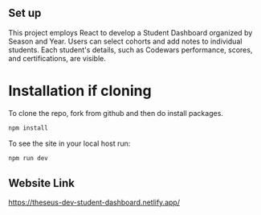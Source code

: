 ## Set up
This project employs React to develop a Student Dashboard organized by Season and Year. Users can select cohorts and add notes to individual students. Each student's details, such as Codewars performance, scores, and certifications, are visible.

# Installation if cloning
To clone the repo, fork from github and then do install packages.
```md
npm install
```
To see the site in your local host run:
```md
npm run dev
```


## Website Link
https://theseus-dev-student-dashboard.netlify.app/